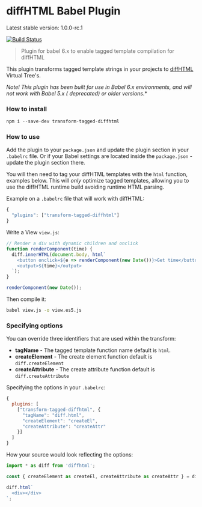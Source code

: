 # diffHTML Babel Plugin

Latest stable version: 1.0.0-rc.1

[![Build Status](https://travis-ci.org/tbranyen/transform-tagged-diffhtml.svg?branch=master)](https://travis-ci.org/tbranyen/transform-tagged-diffhtml)

> Plugin for babel 6.x to enable tagged template compilation for diffHTML

This plugin transforms tagged template strings in your projects to
[diffHTML](https://github.com/tbranyen/diffhtml) Virtual Tree's. 

**Note!* This plugin has been built for use in Babel 6.x environments, and will
not work with Babel 5.x ( *deprecated*) or older versions.**

### How to install

``` javascript
npm i --save-dev transform-tagged-diffhtml
```

### How to use

Add the plugin to your `package.json` and update the plugin section in your
`.babelrc` file. Or if your Babel settings are located inside the
`package.json` - update the plugin section there.

You will then need to tag your diffHTML templates with the `html` function,
examples below. This will *only* optimize tagged templates, allowing you to
use the diffHTML runtime build avoiding runtime HTML parsing.

Example on a `.babelrc` file that will work with diffHTML:


``` javascript
{   
  "plugins": ["transform-tagged-diffhtml"]
}
```

Write a View `view.js`:

``` javascript
// Render a div with dynamic children and onclick
function renderComponent(time) {
  diff.innerHTML(document.body, html`
    <button onclick=${e => renderComponent(new Date())}>Get time</button>
    <output>${time}</output>
  `);
}

renderComponent(new Date());
```

Then compile it:

``` sh
babel view.js -o view.es5.js
```


### Specifying options

You can override three identifiers that are used within the transform:

- **tagName** - The tagged template function name default is `html`.
- **createElement** - The create element function default is `diff.createElement`
- **createAttribute** - The create attribute function default is `diff.createAttribute`


Specifying the options in your `.babelrc`:

``` javascript
{
  plugins: [
    ["transform-tagged-diffhtml", {
      "tagName": "diff.html",
      "createElement": "createEl",
      "createAttribute": "createAttr"
    }]
  ]
}
```

How your source would look reflecting the options:

``` javascript
import * as diff from 'diffhtml';

const { createElement as createEl, createAttribute as createAttr } = diff;

diff.html`
  <div></div>
`;
```
